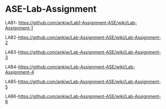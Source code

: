 # ASE-Lab-Assignment
LAB1- https://github.com/ankiw/Lab1-Assignment-ASE/wiki/Lab-Assignment-1

  LAB2-https://github.com/ankiw/Lab-Assignment-ASE/wiki/Lab-Assignment-2

LAB3-https://github.com/ankiw/Lab-Assignment-ASE/wiki/Lab-Assignment-3

LAB4-https://github.com/ankiw/Lab-Assignment-ASE/wiki/Lab-Assignment-4


LAB5-https://github.com/ankiw/Lab-Assignment-ASE/wiki/Lab-Assignment-5


LAB6-https://github.com/ankiw/Lab-Assignment-ASE/wiki/Lab-Assignment-6
